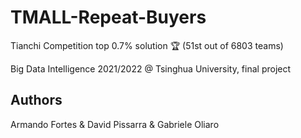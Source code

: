 # TMALL-Repeat-Buyers

Tianchi Competition top 0.7% solution :trophy: (51st out of 6803 teams)

Big Data Intelligence 2021/2022 @ Tsinghua University, final project

## Authors
Armando Fortes & David Pissarra & Gabriele Oliaro
